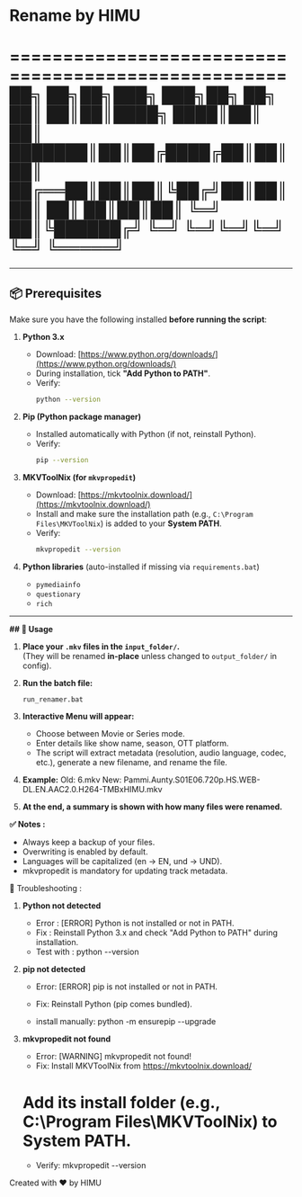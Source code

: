 # Rename by HIMU

====================================================
       ██╗  ██╗██╗███╗   ███╗██╗   ██╗
       ██║  ██║██║████╗ ████║██║   ██║
       ███████║██║██╔████╔██║██║   ██║
       ██╔══██║██║██║╚██╔╝██║██║   ██║
       ██║  ██║██║██║ ╚═╝ ██║╚██████╔╝
       ╚═╝  ╚═╝╚═╝╚═╝     ╚═╝ ╚═════╝ 
====================================================


---

## 📦 Prerequisites

Make sure you have the following installed **before running the script**:

1. **Python 3.x**  
   - Download: [https://www.python.org/downloads/](https://www.python.org/downloads/)  
   - During installation, tick **"Add Python to PATH"**.  
   - Verify:  
     ```bash
     python --version
     ```

2. **Pip (Python package manager)**  
   - Installed automatically with Python (if not, reinstall Python).  
   - Verify:  
     ```bash
     pip --version
     ```

3. **MKVToolNix (for `mkvpropedit`)**  
   - Download: [https://mkvtoolnix.download/](https://mkvtoolnix.download/)  
   - Install and make sure the installation path (e.g., `C:\Program Files\MKVToolNix`) is added to your **System PATH**.  
   - Verify:  
     ```bash
     mkvpropedit --version
     ```

4. **Python libraries** (auto-installed if missing via `requirements.bat`)  
   - `pymediainfo`  
   - `questionary`  
   - `rich`  

---

**## 🚀 Usage**

1. **Place your `.mkv` files in the **`input_folder/`**.**  
   (They will be renamed **in-place** unless changed to `output_folder/` in config).

2. **Run the batch file:**
   ```bash
   run_renamer.bat

3. **Interactive Menu will appear:**
   - Choose between Movie or Series mode.
   - Enter details like show name, season, OTT platform.
   - The script will extract metadata (resolution, audio language, codec, etc.), generate a new filename, and rename the file.

4. **Example:**
Old: 6.mkv
New: Pammi.Aunty.S01E06.720p.HS.WEB-DL.EN.AAC2.0.H264-TMBxHIMU.mkv

5. **At the end, a summary is shown with how many files were renamed.**

**✅ Notes :**
 - Always keep a backup of your files.
 - Overwriting is enabled by default.
 - Languages will be capitalized (en → EN, und → UND).
 - mkvpropedit is mandatory for updating track metadata.


🔧 Troubleshooting :

1. **Python not detected**
   - Error : [ERROR] Python is not installed or not in PATH.
   - Fix : Reinstall Python 3.x and check "Add Python to PATH" during installation.
   - Test with : python --version

2. **pip not detected**
   - Error: [ERROR] pip is not installed or not in PATH.
   - Fix: Reinstall Python (pip comes bundled).

   - install manually: python -m ensurepip --upgrade

3. **mkvpropedit not found**
   - Error: [WARNING] mkvpropedit not found!
   - Fix: Install MKVToolNix from https://mkvtoolnix.download/

    # Add its install folder (e.g., C:\Program Files\MKVToolNix) to System PATH.

   - Verify: mkvpropedit --version


 Created with ❤️ by HIMU